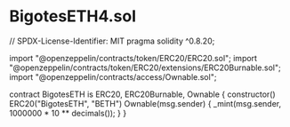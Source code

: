 # BigotesETH4.sol
// SPDX-License-Identifier: MIT
pragma solidity ^0.8.20;

import "@openzeppelin/contracts/token/ERC20/ERC20.sol";
import "@openzeppelin/contracts/token/ERC20/extensions/ERC20Burnable.sol";
import "@openzeppelin/contracts/access/Ownable.sol";

contract BigotesETH is ERC20, ERC20Burnable, Ownable {
    constructor() ERC20("BigotesETH", "BETH") Ownable(msg.sender) {
        _mint(msg.sender, 1000000 * 10 ** decimals());
    }
}

